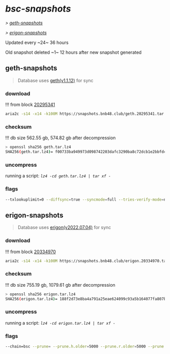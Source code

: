 # *bsc-snapshots*


*\> [geth-snapshots](#geth-snapshots)*

*\> [erigon-snapshots](#erigon-snapshots)*

Updated every ~24~ 36 hours

Old snapshot deleted ~1~ 12 hours after new snapshot generated

## geth-snapshots


> Database uses [geth(v1.1.12)](https://github.com/bnb-chain/bsc/releases/tag/v1.1.12) for sync


### download

<!-- begin_geth -->

!!! from block [20295341](https://bscscan.com/block/20295341)
```bash
aria2c -s14 -x14 -k100M https://snapshots.bnb48.club/geth.20295341.tar.lz4 -o geth.tar.lz4
```


### checksum


!!! db size 562.55 gb, 574.82 gb after decompression
```bash
> openssl sha256 geth.tar.lz4
SHA256(geth.tar.lz4)= f00733ba949973d098742203dafc3290ba8c72dcb1e2bbfdc2a9d6b27d61aa13
```

<!-- end_geth -->

### uncompress


running a script: _`lz4 -cd geth.tar.lz4 | tar xf -`_


### flags


```bash
--txlookuplimit=0 --diffsync=true --syncmode=full --tries-verify-mode=none --pruneancient=true --diffblock=5000
```


## erigon-snapshots


> Database uses [erigon(v2022.07.04)](https://github.com/ledgerwatch/erigon/releases/tag/v2022.07.04) for sync


### download

<!-- begin_erigon -->

!!! from block [20334970](https://bscscan.com/block/20334970)
```bash
aria2c -s14 -x14 -k100M https://snapshots.bnb48.club/erigon.20334970.tar.lz4 -o erigon.tar.lz4
```


### checksum


!!! db size 755.19 gb, 1079.61 gb after decompression
```bash
> openssl sha256 erigon.tar.lz4
SHA256(erigon.tar.lz4)= 188f2d73e8ba4a791a25eae624099c93a5b164077fa807bdcf0d749eb999c460
```

<!-- end_erigon -->

### uncompress


running a script: _`lz4 -cd erigon.tar.lz4 | tar xf -`_


### flags


```bash
--chain=bsc --prune= --prune.h.older=5000 --prune.r.older=5000 --prune.t.older=5000 --prune.c.older=5000 --db.pagesize=16k
```
